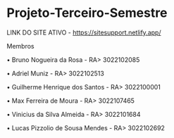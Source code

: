 # Projeto-Terceiro-Semestre

LINK DO SITE ATIVO - https://sitesupport.netlify.app/

Membros  

• Bruno Nogueira da Rosa - RA> 3022102085

• Adriel Muniz - RA> 3022102513

• Guilherme Henrique dos Santos - RA> 3022100001

• Max Ferreira de Moura - RA> 3022107465

• Vinicius da Silva Almeida - RA> 3022101684

• Lucas Pizzolio de Sousa Mendes - RA> 3022102692
